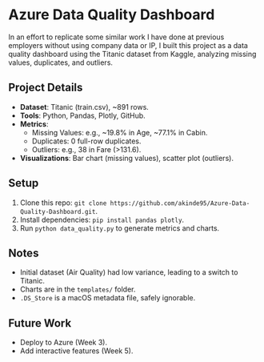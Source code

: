 # Azure Data Quality Dashboard

In an effort to replicate some similar work I have done at previous employers without using company data or IP, I built this project as a data quality dashboard using the Titanic dataset from Kaggle, analyzing missing values, duplicates, and outliers.

## Project Details
- **Dataset**: Titanic (train.csv), ~891 rows.
- **Tools**: Python, Pandas, Plotly, GitHub.
- **Metrics**:
  - Missing Values: e.g., ~19.8% in Age, ~77.1% in Cabin.
  - Duplicates: 0 full-row duplicates.
  - Outliers: e.g., 38 in Fare (>131.6).
- **Visualizations**: Bar chart (missing values), scatter plot (outliers).

## Setup
1. Clone this repo: `git clone https://github.com/akinde95/Azure-Data-Quality-Dashboard.git`.
2. Install dependencies: `pip install pandas plotly`.
3. Run `python data_quality.py` to generate metrics and charts.

## Notes
- Initial dataset (Air Quality) had low variance, leading to a switch to Titanic.
- Charts are in the `templates/` folder.
- `.DS_Store` is a macOS metadata file, safely ignorable.

## Future Work
- Deploy to Azure (Week 3).
- Add interactive features (Week 5).